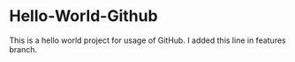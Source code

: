 # Hello-World-Github

This is a hello world project for usage of GitHub. 
I added this line in features branch.
